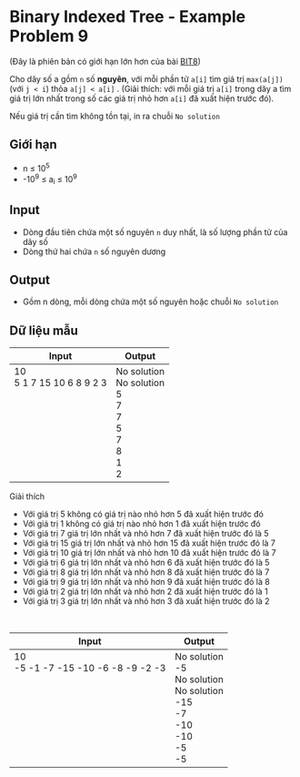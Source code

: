 # Binary Indexed Tree - Example Problem 9

(Đây là phiên bản có giới hạn lớn hơn của bài [BIT8](https://github.com/thptbadiem-tutor/Tutoring-2020/blob/master/Binary_indexed_tree/BIT8.md))

Cho dãy số a gồm `n` số **nguyên**, với mỗi phần tử `a[i]` tìm giá trị `max(a[j])` (với `j < i`) thỏa `a[j] < a[i]` . (Giải thích: với mỗi giá trị `a[i]` trong dãy a tìm giá trị lớn nhất trong số các giá trị nhỏ hơn `a[i]` đã xuất hiện trước đó).

Nếu giá trị cần tìm không tồn tại, in ra chuỗi `No solution`

## Giới hạn

* n ≤ 10<sup>5</sup>
* -10<sup>9</sup> ≤ a<sub>i</sub> ≤ 10<sup>9</sup>

## Input

* Dòng đầu tiên chứa một số nguyên `n` duy nhất, là số lượng phần tử của dãy số
* Dòng thứ hai chứa `n` số nguyên dương

## Output

* Gồm n dòng, mỗi dòng chứa một số nguyên hoặc chuỗi `No solution`

## Dữ liệu mẫu

| Input | Output |
|---|---|
| 10 <br> 5 1 7 15 10 6 8 9 2 3 <br> <br> <br> <br> <br> <br> <br> <br> <br> | No solution <br> No solution <br> 5 <br> 7 <br> 7 <br> 5 <br> 7 <br> 8 <br> 1 <br> 2

Giải thích

* Với giá trị 5 không có giá trị nào nhỏ hơn 5 đã xuất hiện trước đó
* Với giá trị 1 không có giá trị nào nhỏ hơn 1 đã xuất hiện trước đó
* Với giá trị 7 giá trị lớn nhất và nhỏ hơn 7 đã xuất hiện trước đó là 5
* Với giá trị 15 giá trị lớn nhất và nhỏ hơn 15 đã xuất hiện trước đó là 7
* Với giá trị 10 giá trị lớn nhất và nhỏ hơn 10 đã xuất hiện trước đó là 7
* Với giá trị 6 giá trị lớn nhất và nhỏ hơn 6 đã xuất hiện trước đó là 5
* Với giá trị 8 giá trị lớn nhất và nhỏ hơn 8 đã xuất hiện trước đó là 7
* Với giá trị 9 giá trị lớn nhất và nhỏ hơn 9 đã xuất hiện trước đó là 8
* Với giá trị 2 giá trị lớn nhất và nhỏ hơn 2 đã xuất hiện trước đó là 1
* Với giá trị 3 giá trị lớn nhất và nhỏ hơn 3 đã xuất hiện trước đó là 2

<br>

| Input | Output |
|---|---|
| 10 <br> -5 -1 -7 -15 -10 -6 -8 -9 -2 -3 <br> <br> <br> <br> <br> <br> <br> <br> <br> | No solution <br> -5 <br> No solution <br> No solution <br> -15 <br> -7 <br> -10 <br> -10 <br> -5 <br> -5
